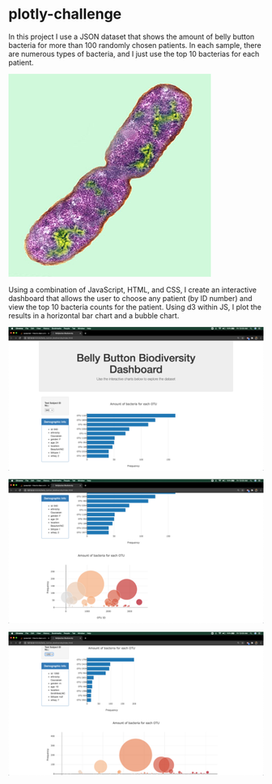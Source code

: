 # plotly-challenge

In this project I use a JSON dataset that shows the amount of belly button bacteria for more than 100 randomly chosen patients. In each sample, there are numerous types of bacteria, and I just use the top 10 bacterias for each patient.

![](Images/bacteria.jpg)

Using a combination of JavaScript, HTML, and CSS, I create an interactive dashboard that allows the user to choose any patient (by ID number) and view the top 10 bacteria counts for the patient. Using d3 within JS, I plot the results in a horizontal bar chart and a bubble chart.

![](Images/visual_1.png)

![](Images/visual_2.png)

![](Images/visual_3.png)
